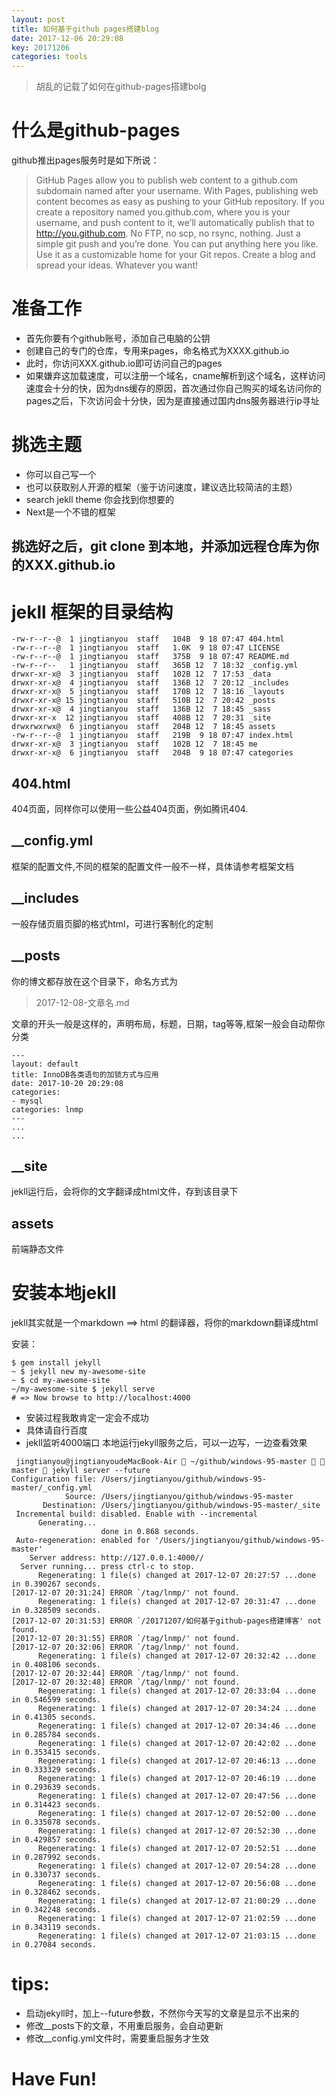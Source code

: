 ```yaml
---
layout: post
title: 如何基于github pages搭建blog
date: 2017-12-06 20:29:08
key: 20171206
categories: tools
---
```

> 胡乱的记载了如何在github-pages搭建bolg

# 什么是github-pages

github推出pages服务时是如下所说：

> GitHub Pages allow you to publish web content to a github.com subdomain named after your username. With Pages, publishing web content becomes as easy as pushing to your GitHub repository.
If you create a repository named you.github.com, where you is your username, and push content to it, we’ll automatically publish that to http://you.github.com. No FTP, no scp, no rsync, nothing. Just a simple git push and you’re done. You can put anything here you like. Use it as a customizable home for your Git repos. Create a blog and spread your ideas. Whatever you want!


# 准备工作

* 首先你要有个github账号，添加自己电脑的公钥
* 创建自己的专门的仓库，专用来pages，命名格式为XXXX.github.io 
* 此时，你访问XXX.github.io即可访问自己的pages
* 如果嫌弃这加载速度，可以注册一个域名，cname解析到这个域名，这样访问速度会十分的快，因为dns缓存的原因，首次通过你自己购买的域名访问你的pages之后，下次访问会十分快，因为是直接通过国内dns服务器进行ip寻址


# 挑选主题

* 你可以自己写一个
* 也可以获取别人开源的框架（鉴于访问速度，建议选比较简洁的主题）
* search jekll theme 你会找到你想要的
* Next是一个不错的框架

## 挑选好之后，git clone 到本地，并添加远程仓库为你的XXX.github.io

# jekll 框架的目录结构

```shell
-rw-r--r--@  1 jingtianyou  staff   104B  9 18 07:47 404.html
-rw-r--r--@  1 jingtianyou  staff   1.0K  9 18 07:47 LICENSE
-rw-r--r--@  1 jingtianyou  staff   375B  9 18 07:47 README.md
-rw-r--r--   1 jingtianyou  staff   365B 12  7 18:32 _config.yml
drwxr-xr-x@  3 jingtianyou  staff   102B 12  7 17:53 _data
drwxr-xr-x@  4 jingtianyou  staff   136B 12  7 20:12 _includes
drwxr-xr-x@  5 jingtianyou  staff   170B 12  7 18:16 _layouts
drwxr-xr-x@ 15 jingtianyou  staff   510B 12  7 20:42 _posts
drwxr-xr-x@  4 jingtianyou  staff   136B 12  7 18:45 _sass
drwxr-xr-x  12 jingtianyou  staff   408B 12  7 20:31 _site
drwxrwxrwx@  6 jingtianyou  staff   204B 12  7 18:45 assets
-rw-r--r--@  1 jingtianyou  staff   219B  9 18 07:47 index.html
drwxr-xr-x@  3 jingtianyou  staff   102B 12  7 18:45 me
drwxr-xr-x@  6 jingtianyou  staff   204B  9 18 07:47 categories
```

## 404.html
404页面，同样你可以使用一些公益404页面，例如腾讯404.

## __config.yml
框架的配置文件,不同的框架的配置文件一般不一样，具体请参考框架文档

## __includes
一般存储页眉页脚的格式html，可进行客制化的定制

## __posts
你的博文都存放在这个目录下，命名方式为
> 2017-12-08-文章名.md

文章的开头一般是这样的，声明布局，标题，日期，tag等等,框架一般会自动帮你分类

```shell
---
layout: default
title: InnoDB各类语句的加锁方式与应用
date: 2017-10-20 20:29:08
categories:
- mysql
categories: lnmp
---
...
...
```
## __site
jekll运行后，会将你的文字翻译成html文件，存到该目录下

## assets
前端静态文件

# 安装本地jekll

jekll其实就是一个markdown ==> html 的翻译器，将你的markdown翻译成html

安装：

```shell
$ gem install jekyll
~ $ jekyll new my-awesome-site
~ $ cd my-awesome-site
~/my-awesome-site $ jekyll serve
# => Now browse to http://localhost:4000
```
* 安装过程我敢肯定一定会不成功
* 具体请自行百度
* jekll监听4000端口
本地运行jekyll服务之后，可以一边写，一边查看效果

```shell
 jingtianyou@jingtianyoudeMacBook-Air  ~/github/windows-95-master   master  jekyll server --future
Configuration file: /Users/jingtianyou/github/windows-95-master/_config.yml
            Source: /Users/jingtianyou/github/windows-95-master
       Destination: /Users/jingtianyou/github/windows-95-master/_site
 Incremental build: disabled. Enable with --incremental
      Generating...
                    done in 0.868 seconds.
 Auto-regeneration: enabled for '/Users/jingtianyou/github/windows-95-master'
    Server address: http://127.0.0.1:4000//
  Server running... press ctrl-c to stop.
      Regenerating: 1 file(s) changed at 2017-12-07 20:27:57 ...done in 0.390267 seconds.
[2017-12-07 20:31:24] ERROR `/tag/lnmp/' not found.
      Regenerating: 1 file(s) changed at 2017-12-07 20:31:47 ...done in 0.328509 seconds.
[2017-12-07 20:31:53] ERROR `/20171207/如何基于github-pages搭建博客' not found.
[2017-12-07 20:31:55] ERROR `/tag/lnmp/' not found.
[2017-12-07 20:32:06] ERROR `/tag/lnmp/' not found.
      Regenerating: 1 file(s) changed at 2017-12-07 20:32:42 ...done in 0.408106 seconds.
[2017-12-07 20:32:44] ERROR `/tag/lnmp/' not found.
[2017-12-07 20:32:48] ERROR `/tag/lnmp/' not found.
      Regenerating: 1 file(s) changed at 2017-12-07 20:33:04 ...done in 0.546599 seconds.
      Regenerating: 1 file(s) changed at 2017-12-07 20:34:24 ...done in 0.41305 seconds.
      Regenerating: 1 file(s) changed at 2017-12-07 20:34:46 ...done in 0.285784 seconds.
      Regenerating: 1 file(s) changed at 2017-12-07 20:42:02 ...done in 0.353415 seconds.
      Regenerating: 1 file(s) changed at 2017-12-07 20:46:13 ...done in 0.333329 seconds.
      Regenerating: 1 file(s) changed at 2017-12-07 20:46:19 ...done in 0.293639 seconds.
      Regenerating: 1 file(s) changed at 2017-12-07 20:47:56 ...done in 0.314423 seconds.
      Regenerating: 1 file(s) changed at 2017-12-07 20:52:00 ...done in 0.335078 seconds.
      Regenerating: 1 file(s) changed at 2017-12-07 20:52:30 ...done in 0.429857 seconds.
      Regenerating: 1 file(s) changed at 2017-12-07 20:52:51 ...done in 0.287992 seconds.
      Regenerating: 1 file(s) changed at 2017-12-07 20:54:28 ...done in 0.330737 seconds.
      Regenerating: 1 file(s) changed at 2017-12-07 20:56:08 ...done in 0.328462 seconds.
      Regenerating: 1 file(s) changed at 2017-12-07 21:00:29 ...done in 0.342248 seconds.
      Regenerating: 1 file(s) changed at 2017-12-07 21:02:59 ...done in 0.343119 seconds.
      Regenerating: 1 file(s) changed at 2017-12-07 21:03:15 ...done in 0.27084 seconds.
```

# tips:
* 启动jekyll时，加上--future参数，不然你今天写的文章是显示不出来的
* 修改__posts下的文章，不用重启服务，会自动更新
* 修改__config.yml文件时，需要重启服务才生效

# Have Fun!
